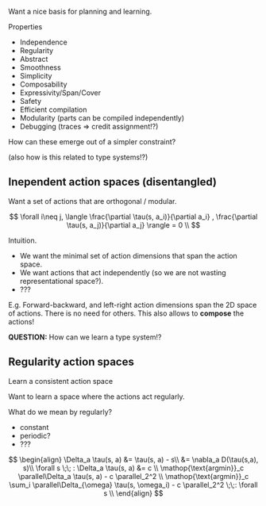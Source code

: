 Want a nice basis for planning and learning.

Properties
- Independence
- Regularity
- Abstract
- Smoothness
- Simplicity
- Composability
- Expressivity/Span/Cover
- Safety
- Efficient compilation
- Modularity (parts can be compiled independently)
- Debugging (traces => credit assignment!?)

How can these emerge out of a simpler constraint?

(also how is this related to type systems!?)

## Inependent action spaces (disentangled)

Want a set of actions that are orthogonal / modular.

$$
\forall i\neq j, \langle \frac{\partial \tau(s, a_i)}{\partial a_i} , \frac{\partial \tau(s, a_j)}{\partial a_j}  \rangle = 0 \\
$$

Intuition.
- We want the minimal set of action dimensions that span the action space.
- We want actions that act independently (so we are not wasting representational space?).
- ???


E.g. Forward-backward, and left-right action dimensions span the 2D space of actions. There is no need for others. This also allows to __compose__ the actions!

__QUESTION:__ How can we learn a type system!?

## Regularity action spaces

Learn a consistent action space

Want to learn a space where the actions act regularly.

What do we mean by regularly?
- constant
- periodic?
- ???

$$
\begin{align}
\Delta_a \tau(s, a) &= \tau(s, a) - s\\
&= \nabla_a D(\tau(s,a), s)\\
\forall s \;\; : \Delta_a \tau(s, a) &= c \\
\mathop{\text{argmin}}_c \parallel\Delta_a \tau(s, a) - c \parallel_2^2 \\
\mathop{\text{argmin}}_c \sum_i \parallel\Delta_{\omega} \tau(s, \omega_i) - c \parallel_2^2 \;\;: \forall s \\
\end{align}
$$
